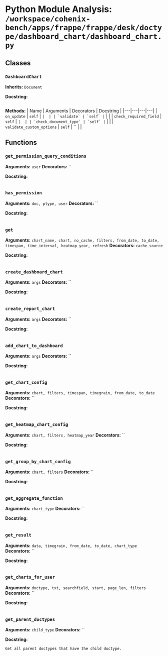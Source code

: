 # Python Module Analysis: `/workspace/cohenix-bench/apps/frappe/frappe/desk/doctype/dashboard_chart/dashboard_chart.py`

## Classes

### `DashboardChart`
**Inherits:** `Document`


**Docstring:**
```

```

**Methods:**
| Name | Arguments | Decorators | Docstring |
|---|---|---|---|
| `on_update` | `self` | `` |  |
| `validate` | `self` | `` |  |
| `check_required_field` | `self` | `` |  |
| `check_document_type` | `self` | `` |  |
| `validate_custom_options` | `self` | `` |  |





## Functions

### `get_permission_query_conditions`
**Arguments:** `user`
**Decorators:** ``

**Docstring:**
```

```
### `has_permission`
**Arguments:** `doc, ptype, user`
**Decorators:** ``

**Docstring:**
```

```
### `get`
**Arguments:** `chart_name, chart, no_cache, filters, from_date, to_date, timespan, time_interval, heatmap_year, refresh`
**Decorators:** `cache_source`

**Docstring:**
```

```
### `create_dashboard_chart`
**Arguments:** `args`
**Decorators:** ``

**Docstring:**
```

```
### `create_report_chart`
**Arguments:** `args`
**Decorators:** ``

**Docstring:**
```

```
### `add_chart_to_dashboard`
**Arguments:** `args`
**Decorators:** ``

**Docstring:**
```

```
### `get_chart_config`
**Arguments:** `chart, filters, timespan, timegrain, from_date, to_date`
**Decorators:** ``

**Docstring:**
```

```
### `get_heatmap_chart_config`
**Arguments:** `chart, filters, heatmap_year`
**Decorators:** ``

**Docstring:**
```

```
### `get_group_by_chart_config`
**Arguments:** `chart, filters`
**Decorators:** ``

**Docstring:**
```

```
### `get_aggregate_function`
**Arguments:** `chart_type`
**Decorators:** ``

**Docstring:**
```

```
### `get_result`
**Arguments:** `data, timegrain, from_date, to_date, chart_type`
**Decorators:** ``

**Docstring:**
```

```
### `get_charts_for_user`
**Arguments:** `doctype, txt, searchfield, start, page_len, filters`
**Decorators:** ``

**Docstring:**
```

```
### `get_parent_doctypes`
**Arguments:** `child_type`
**Decorators:** ``

**Docstring:**
```
Get all parent doctypes that have the child doctype.
```

